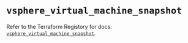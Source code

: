 # `vsphere_virtual_machine_snapshot`

Refer to the Terraform Registory for docs: [`vsphere_virtual_machine_snapshot`](https://www.terraform.io/docs/providers/vsphere/r/virtual_machine_snapshot).
